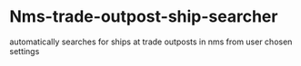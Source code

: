 # Nms-trade-outpost-ship-searcher
automatically searches for ships at trade outposts in nms from user chosen settings
